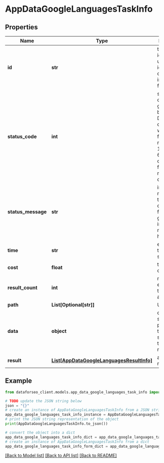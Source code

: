 # AppDataGoogleLanguagesTaskInfo


## Properties

Name | Type | Description | Notes
------------ | ------------- | ------------- | -------------
**id** | **str** | task identifier unique task identifier in our system in the UUID format | [optional] 
**status_code** | **int** | status code of the task generated by DataForSEO, can be within the following range: 10000-60000 you can find the full list of the response codes here | [optional] 
**status_message** | **str** | informational message of the task you can find the full list of general informational messages here | [optional] 
**time** | **str** | execution time, seconds | [optional] 
**cost** | **float** | total tasks cost, USD | [optional] 
**result_count** | **int** | number of elements in the result array | [optional] 
**path** | **List[Optional[str]]** | URL path | [optional] 
**data** | **object** | contains the same parameters that you specified in the POST request | [optional] 
**result** | [**List[AppDataGoogleLanguagesResultInfo]**](AppDataGoogleLanguagesResultInfo.md) | array of results | [optional] 

## Example

```python
from dataforseo_client.models.app_data_google_languages_task_info import AppDataGoogleLanguagesTaskInfo

# TODO update the JSON string below
json = "{}"
# create an instance of AppDataGoogleLanguagesTaskInfo from a JSON string
app_data_google_languages_task_info_instance = AppDataGoogleLanguagesTaskInfo.from_json(json)
# print the JSON string representation of the object
print(AppDataGoogleLanguagesTaskInfo.to_json())

# convert the object into a dict
app_data_google_languages_task_info_dict = app_data_google_languages_task_info_instance.to_dict()
# create an instance of AppDataGoogleLanguagesTaskInfo from a dict
app_data_google_languages_task_info_form_dict = app_data_google_languages_task_info.from_dict(app_data_google_languages_task_info_dict)
```
[[Back to Model list]](../README.md#documentation-for-models) [[Back to API list]](../README.md#documentation-for-api-endpoints) [[Back to README]](../README.md)


